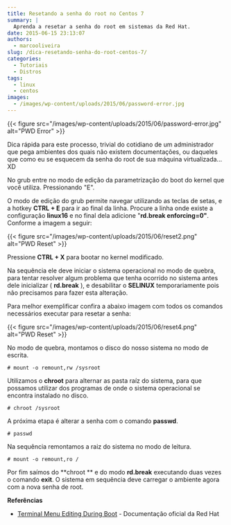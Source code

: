 ```yaml
---
title: Resetando a senha do root no Centos 7
summary: |
  Aprenda a resetar a senha do root em sistemas da Red Hat.
date: 2015-06-15 23:13:07
authors:
  - marcooliveira
slug: /dica-resetando-senha-do-root-centos-7/
categories:
  - Tutoriais
  - Distros
tags:
  - linux
  - centos
images:
  - /images/wp-content/uploads/2015/06/password-error.jpg
---
```


{{< figure src="/images/wp-content/uploads/2015/06/password-error.jpg" alt="PWD Error" >}}

Dica rápida para este processo, trivial do cotidiano de um administrador que pega ambientes dos quais não existem documentações, ou daqueles que como eu se esquecem da senha do root de sua máquina virtualizada... XD

No grub entre no modo de edição da parametrização do boot do kernel que você utiliza. Pressionando "E".

O modo de edição do grub permite navegar utilizando as teclas de setas, e a hotkey **CTRL + E** para ir ao final da linha. Procure a linha onde existe a configuração **linux16** e no final dela adicione "**rd.break enforcing=0"**. Conforme a imagem a seguir:

{{< figure src="/images/wp-content/uploads/2015/06/reset2.png" alt="PWD Reset" >}}

Pressione **CTRL + X** para bootar no kernel modificado.

Na sequência ele deve iniciar o sistema operacional no modo de quebra, para tentar resolver algum problema que tenha ocorrido no sistema antes dele inicializar ( **rd.break** ), e desabilitar o **SELINUX** temporariamente pois não precisamos para fazer esta alteração.

Para melhor exemplificar confira a abaixo imagem com todos os comandos necessários executar para resetar a senha:

{{< figure src="/images/wp-content/uploads/2015/06/reset4.png" alt="PWD Reset" >}}

No modo de quebra, montamos o disco do nosso sistema no modo de escrita.

`# mount -o remount,rw /sysroot`

Utilizamos o **chroot** para alternar as pasta raíz do sistema, para que possamos utilizar dos programas de onde o sistema operacional se encontra instalado no disco.

`# chroot /sysroot`

A próxima etapa é alterar a senha com o comando **passwd**.

`# passwd`

Na sequência remontamos a raiz do sistema no modo de leitura.

`# mount -o remount,ro /`

Por fim saímos do **chroot ** e do modo **rd.break** executando duas vezes o comando **exit**. O sistema em sequência deve carregar o ambiente agora com a nova senha de root.

**Referências**

* [Terminal Menu Editing During Boot](https://access.redhat.com/documentation/en-us/red_hat_enterprise_linux/7/html/system_administrators_guide/ch-working_with_the_grub_2_boot_loader#sec-Terminal_Menu_Editing_During_Boot) - Documentação oficial da Red Hat
